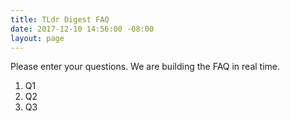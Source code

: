 ```yaml
---
title: TLdr Digest FAQ 
date: 2017-12-10 14:56:00 -08:00
layout: page
---
```

Please enter your questions. We are building the FAQ in real time. 
1. Q1
2. Q2
3. Q3
